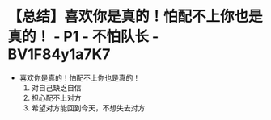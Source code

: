 # 【总结】喜欢你是真的！怕配不上你也是真的！ - P1 - 不怕队长 - BV1F84y1a7K7

-   喜欢你是真的！怕配不上你也是真的！
    1.  对自己缺乏自信
    2.  担心配不上对方
    3.  希望对方能回到今天，不想失去对方